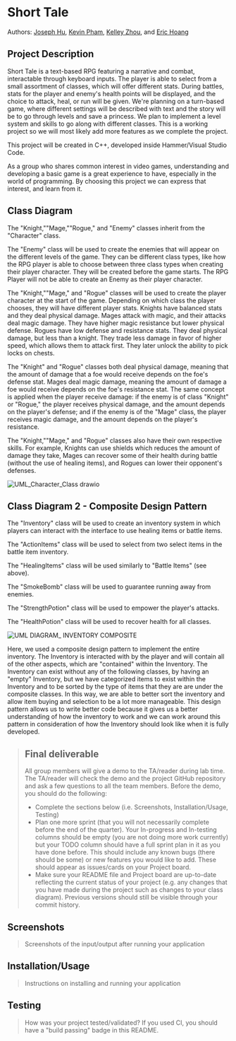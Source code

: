 # Short Tale
 
Authors: [Joseph Hu](https://github.com/DooDooBard), [Kevin Pham](https://github.com/Kuvinn), [Kelley Zhou](https://github.com/kzhou034), and [Eric Hoang](https://github.com/Exeno2395)

## Project Description
Short Tale is a text-based RPG featuring a narrative and combat, interactable through keyboard inputs. The player is able to select from a small assortment of classes, which will offer different stats. During battles, stats for the player and enemy's health points will be displayed, and the choice to attack, heal, or run will be given. We're planning on a turn-based game, where different settings will be described with text and the story will be to go through levels and save a princess. We plan to implement a level system and skills to go along with different classes. This is a working project so we will most likely add more features as we complete the project.
 
This project will be created in C++, developed inside Hammer/Visual Studio Code.
 
As a group who shares common interest in video games, understanding and developing a basic game is a great experience to have, especially in the world of programming. By choosing this project we can express that interest, and learn from it.

## Class Diagram
The "Knight,""Mage,""Rogue," and "Enemy" classes inherit from the "Character" class. 

The "Enemy" class will be used to create the enemies that will appear on the different levels of the game. They can be different class types, like how the RPG player is able to choose between three class types when creating their player character. They will be created before the game starts. The RPG Player will not be able to create an Enemy as their player character. 

The "Knight,""Mage," and "Rogue" classes will be used to create the player character at the start of the game. Depending on which class the player chooses, they will have different player stats. Knights have balanced stats and they deal physical damage. Mages attack with magic, and their attacks deal magic damage. They have higher magic resistance but lower physical defense. Rogues have low defense and resistance stats. They deal physical damage, but less than a knight. They trade less damage in favor of higher speed, which allows them to attack first. They later unlock the ability to pick locks on chests. 

The "Knight" and "Rogue" classes both deal physical damage, meaning that the amount of damage that a foe would receive depends on the foe's defense stat. Mages deal magic damage, meaning the amount of damage a foe would receive depends on the foe's resistance stat. The same concept is applied when the player receive damage: if the enemy is of class "Knight" or "Rogue," the player receives physical damage, and the amount depends on the player's defense; and if the enemy is of the "Mage" class, the player receives magic damage, and the amount depends on the player's resistance. 

The "Knight,""Mage," and "Rogue" classes also have their own respective skills. For example, Knights can use shields which reduces the amount of damage they take, Mages can recover some of their health during battle (without the use of healing items), and Rogues can lower their opponent's defenses.

![UML_Character_Class drawio](https://user-images.githubusercontent.com/77300057/171787730-ca8b2680-127e-4963-9c0b-c64706faa1fd.png)
 
 ## Class Diagram 2 - Composite Design Pattern

The "Inventory" class will be used to create an inventory system in which players can interact with the interface to use healing items or battle items.

The "ActionItems" class will be used to select from two select items in the battle item inventory.

The "HealingItems" class will be used similarly to "Battle Items" (see above).

The "SmokeBomb" class will be used to guarantee running away from enemies.

The "StrengthPotion" class will be used to empower the player's attacks.

The "HealthPotion" class will be used to recover health for all classes.

![UML DIAGRAM_ INVENTORY COMPOSITE](https://user-images.githubusercontent.com/101243368/171780075-7f11245f-b7fb-40fc-bfb1-63f878096317.png)

Here, we used a composite design pattern to implement the entire inventory. The Inventory is interacted with by the player and will contain all of the other aspects, which are "contained" within the Inventory. The Inventory can exist without any of the following classes, by having an "empty" Inventory, but we have categorized items to exist within the Inventory and to be sorted by the type of items that they are are under the composite classes. In this way, we are able to better sort the inventory and allow item buying and selection to be a lot more manageable. This design pattern allows us to write better code because it gives us a better understanding of how the inventory to work and we can work around this pattern in consideration of how the Inventory should look like when it is fully developed.
 
 > ## Final deliverable
 > All group members will give a demo to the TA/reader during lab time. The TA/reader will check the demo and the project GitHub repository and ask a few questions to all the team members. 
 > Before the demo, you should do the following:
 > * Complete the sections below (i.e. Screenshots, Installation/Usage, Testing)
 > * Plan one more sprint (that you will not necessarily complete before the end of the quarter). Your In-progress and In-testing columns should be empty (you are not doing more work currently) but your TODO column should have a full sprint plan in it as you have done before. This should include any known bugs (there should be some) or new features you would like to add. These should appear as issues/cards on your Project board.
 > * Make sure your README file and Project board are up-to-date reflecting the current status of your project (e.g. any changes that you have made during the project such as changes to your class diagram). Previous versions should still be visible through your commit history. 
 
 ## Screenshots
 > Screenshots of the input/output after running your application
 ## Installation/Usage
 > Instructions on installing and running your application
 ## Testing
 > How was your project tested/validated? If you used CI, you should have a "build passing" badge in this README.
 

